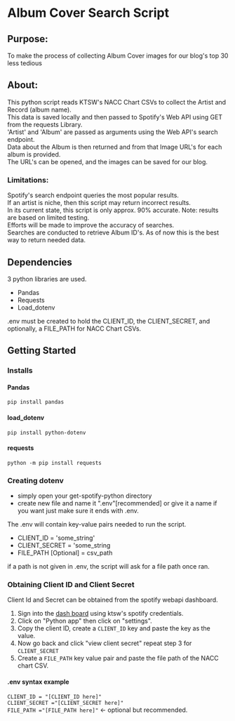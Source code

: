 # Album Cover Search Script

## Purpose:
To make the process of collecting Album Cover images for our blog's top 30 less tedious<br>

## About:
This python script reads KTSW's NACC Chart CSVs to collect the Artist and Record (album name).<br>
This data is saved locally and then passed to Spotify's Web API using GET from the requests Library.<br>
'Artist' and 'Album' are passed as arguments using the Web API's search endpoint.<br>
Data about the Album is then returned and from that Image URL's for each album is provided.<br>
The URL's can be opened, and the images can be saved for our blog.<br>

### Limitations:
Spotify's search endpoint queries the most popular results.<br>
If an artist is niche, then this script may return incorrect results.<br>
In its current state, this script is only approx. 90% accurate. Note: results are based on limited testing.<br>
Efforts will be made to improve the accuracy of searches.<br>
Searches are conducted to retrieve Album ID's. As of now this is the best way to return needed data.<br>

## Dependencies
3 python libraries are used.<br>
 - Pandas 
 - Requests
 - Load_dotenv

.env must be created to hold the CLIENT_ID, the CLIENT_SECRET, and optionally, a FILE_PATH for NACC Chart CSVs.

 ## Getting Started
 
 ### Installs
 #### Pandas
 `pip install pandas`<br>
 #### load_dotenv<br>
 `pip install python-dotenv`<br>
 #### requests
 `python -m pip install requests`<br>
 
 ### Creating dotenv
 - simply open your get-spotify-python directory
 - create new file and name it ".env"[recommended] or give it a name if you want just make sure it ends with .env.

 The .env will contain key-value pairs needed to run the script.
 - CLIENT_ID = 'some_string'
 - CLIENT_SECRET = 'some_string
 - FILE_PATH [Optional] = csv_path

 if a path is not given in .env, the script will ask for a file path once ran.
 
 ### Obtaining Client ID and Client Secret

 Client Id and Secret can be obtained from the spotify webapi dashboard.<br>
 1. Sign into the [dash board](https://developer.spotify.com/dashboard) using ktsw's spotify credentials.
 2. Click on "Python app" then click on "settings".
 3. Copy the client ID, create a `CLIENT_ID` key and paste the key as the value.
 4. Now go back and click "view client secret" repeat step 3 for `CLIENT_SECRET`
 5. Create a `FILE_PATH` key value pair and paste the file path of the NACC chart CSV.

 #### .env syntax example
 `CLIENT_ID = "[CLIENT_ID here]"`<br>
 `CLIENT_SECRET ="[CLIENT_SECRET here]"`<br>
 `FILE_PATH ="[FILE_PATH here]"` <- optional but recommended.<br>
